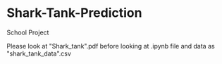# Shark-Tank-Prediction

School Project

Please look at "Shark_tank".pdf before looking at .ipynb file and data as "shark_tank_data".csv

